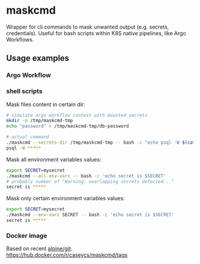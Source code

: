 # maskcmd

Wrapper for cli commands to mask unwanted output (e.g. secrets, credentials).
Useful for bash scripts within K8S native pipelines, like Argo Workflows.

## Usage examples

### Argo Workflow 



### shell scripts

Mask files content in certain dir:

```bash
# simulate argo workflow context with mounted secrets
mkdir -p /tmp/maskcmd-tmp
echo "password" > /tmp/maskcmd-tmp/db-password

# actual command
./maskcmd --secrets-dir /tmp/maskcmd-tmp -- bash -c "echo psql -W $(cat /tmp/maskcmd-tmp/db-password)"
psql -W *****
```

Mask all environment variables values:

```bash
export SECRET=mysecret
./maskcmd --all-env-vars -- bash -c 'echo secret is $SECRET'
# probably number of "Warning: overlapping secrets detected..."
secret is *****
```

Mask only certain environment variables values: 

```bash
export SECRET=mysecret
./maskcmd --env-vars SECRET -- bash -c 'echo secret is $SECRET'
secret is *****
```

### Docker image

Based on recent [alpine/git](https://hub.docker.com/r/alpine/git): https://hub.docker.com/r/caseycs/maskcmd/tags